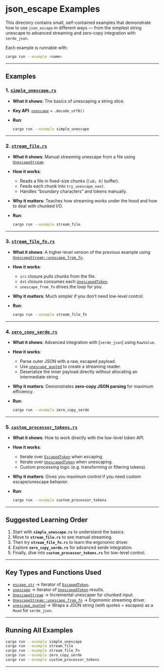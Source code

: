 # json_escape Examples

This directory contains small, self-contained examples that demonstrate how to use
`json_escape` in different ways — from the simplest string unescape to advanced
streaming and zero-copy integration with `serde_json`.

Each example is runnable with:

```bash
cargo run --example <name>
````

---

## Examples

### 1. [`simple_unescape.rs`](simple_unescape.rs)

* **What it shows**: The basics of unescaping a string slice.
* **Key API**: [`unescape`] + `.decode_utf8()`
* **Run**:

  ```bash
  cargo run --example simple_unescape
  ```

---

### 2. [`stream_file.rs`](stream_file.rs)

* **What it shows**:
  Manual streaming unescape from a file using [`UnescapeStream`].
* **How it works**:

  * Reads a file in fixed-size chunks (`[u8; 8]` buffer).
  * Feeds each chunk into `try_unescape_next`.
  * Handles “boundary characters” and tokens manually.
* **Why it matters**:
  Teaches how streaming works under the hood and how to deal with chunked I/O.
* **Run**:

  ```bash
  cargo run --example stream_file
  ```

---

### 3. [`stream_file_fn.rs`](stream_file_fn.rs)

* **What it shows**:
  A higher-level version of the previous example using
  [`UnescapeStream::unescape_from_fn`].
* **How it works**:

  * `src` closure pulls chunks from the file.
  * `dst` closure consumes each [`UnescapedToken`].
  * `unescape_from_fn` drives the loop for you.
* **Why it matters**:
  Much simpler if you don’t need low-level control.
* **Run**:

  ```bash
  cargo run --example stream_file_fn
  ```

---

### 4. [`zero_copy_serde.rs`](zero_copy_serde.rs)

* **What it shows**:
  Advanced integration with [`serde_json`] using `RawValue`.
* **How it works**:

  * Parse outer JSON with a raw, escaped payload.
  * Use [`unescape_quoted`] to create a streaming reader.
  * Deserialize the inner payload directly without allocating an intermediate string.
* **Why it matters**:
  Demonstrates **zero-copy JSON parsing** for maximum efficiency.
* **Run**:

  ```bash
  cargo run --example zero_copy_serde
  ```

---

### 5. [`custom_processor_tokens.rs`](custom_processor_tokens.rs)

* **What it shows**:
  How to work directly with the low-level token API.
* **How it works**:

  * Iterate over [`EscapedToken`] when escaping.
  * Iterate over [`UnescapedToken`] when unescaping.
  * Custom processing logic (e.g. transforming or filtering tokens).
* **Why it matters**:
  Gives you maximum control if you need custom escape/unescape behavior.
* **Run**:

  ```bash
  cargo run --example custom_processor_tokens
  ```

---

## Suggested Learning Order

1. Start with **`simple_unescape.rs`** to understand the basics.
2. Move to **`stream_file.rs`** to see manual streaming.
3. Then try **`stream_file_fn.rs`** to learn the ergonomic driver.
4. Explore **`zero_copy_serde.rs`** for advanced serde integration.
5. Finally, dive into **`custom_processor_tokens.rs`** for low-level control.

---

## Key Types and Functions Used

* [`escape_str`] → Iterator of [`EscapedToken`].
* [`unescape`] → Iterator of [`UnescapedToken`] results.
* [`UnescapeStream`] → Incremental unescaper for chunked input.
* [`UnescapeStream::unescape_from_fn`] → Ergonomic streaming driver.
* [`unescape_quoted`] → Wraps a JSON string (with quotes + escapes) as a `Read` for `serde_json`.

---

## Running All Examples

```bash
cargo run --example simple_unescape
cargo run --example stream_file
cargo run --example stream_file_fn
cargo run --example zero_copy_serde
cargo run --example custom_processor_tokens
```

---

[serde_json]: https://docs.rs/serde_json
[`escape_str`]: ../src/token.rs
[`EscapedToken`]: ../src/token.rs
[`UnescapedToken`]: ../src/token.rs
[`unescape`]: ../src/token.rs
[`UnescapeStream`]: ../src/stream.rs
[`UnescapeStream::unescape_from_fn`]: ../src/stream.rs
[`unescape_quoted`]: ../src/lib.rs